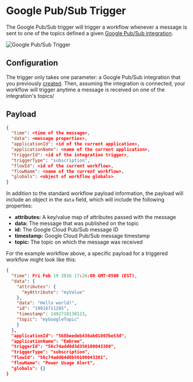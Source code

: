 # Google Pub/Sub Trigger

The Google Pub/Sub trigger will trigger a workflow whenever a message is sent to one of the topics defined a given [Google Pub/Sub integration](/applications/integrations/#google-pubsub).

![Google Pub/Sub Trigger](/images/workflows/triggers/google-pub-sub-trigger.png "Google Pub/Sub Trigger")

## Configuration

The trigger only takes one parameter: a Google Pub/Sub integration that you previously [created](/applications/integrations/#google-pubsub). Then, assuming the integration is connected, your workflow will trigger anytime a message is received on one of the integration's topics/

## Payload

```json
{
  "time": <time of the message>,
  "data": <message properties>,
  "applicationId": <id of the current application>,
  "applicationName": <name of the current application>,
  "triggerId": <id of the integration trigger>,
  "triggerType": "subscription",
  "flowId": <id of the current workflow>,
  "flowName": <name of the current workflow>,
  "globals": <object of workflow globals>
}
```

In addition to the standard workflow payload information, the payload will include an object in the `data` field, which will include the following properties:

* **attributes:** A key/value map of attributes passed with the message
* **data:** The message that was published on the topic
* **id:** The Google Cloud Pub/Sub message ID
* **timestamp:** Google Cloud Pub/Sub message timestamp
* **topic:** The topic on which the message was received

For the example workflow above, a specific payload for a triggered workflow might look like this:

```json
{
  "time": Fri Feb 19 2016 17:26:00 GMT-0500 (EST),
  "data": {
    "attributes": {
      "myAttribute": "myValue"
    },
    "data": "Hello world!",
    "id": "19916711285",
    "timestamp": 1492710130123,
    "topic": "myGoogleTopic"
    }
  },
  "applicationId": "568beedeb436ab01007be53d",
  "applicationName": "Embree",
  "triggerId": "56c74add0d3d350100043380",
  "triggerType": "subscription",
  "flowId": "56c74add04d0b50100043381",
  "flowName": "Power Usage Alert",
  "globals": {}
}
```
